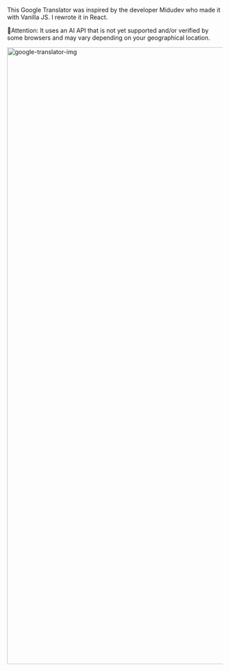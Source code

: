 This Google Translator was inspired by the developer Midudev who made it with Vanilla JS. I rewrote it in React.

🔴Attention: It uses an AI API that is not yet supported and/or verified by some browsers and may vary depending on your geographical location.

<img width="1920" height="1440" alt="google-translator-img" src="https://github.com/user-attachments/assets/d9fa19a3-b8ae-46f9-9689-99a523d5ab7c" />
